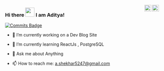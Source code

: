 <a href="https://www.linkedin.com/in/aditya-shekhar-937974166/" target="_blank" rel="nofollow"><img align="right" alt="Aditya Linkdein" width="22px" src="https://cdn.jsdelivr.net/npm/simple-icons@v3/icons/linkedin.svg" /></a><a href="https://www.instagram.com/aditya_aug30/" target="_blank" rel="nofollow"><img align="right" alt="Aditya Insta" width="22px" src="https://cdn.jsdelivr.net/npm/simple-icons@v3/icons/instagram.svg" /></a>

### Hi there <img src="https://raw.githubusercontent.com/MartinHeinz/MartinHeinz/master/wave.gif" width="30px"> I am Aditya!
[![Commits Badge](https://badges.pufler.dev/commits/monthly/puf17640)](https://badges.pufler.dev)

- 🔭 I’m currently working on a Dev Blog Site
- 🌱 I’m currently learning ReactJs , PostgreSQL 

- 💬 Ask me about Anything
- 📫 How to reach me: a.shekhar5247@gmail.com

